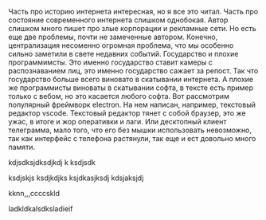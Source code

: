 Часть про историю интернета интересная, но я все это читал. Часть про состояние современного интернета слишком однобокая.
Автор слишком много пишет про злые корпорации и рекламные сети. Но есть еще две проблемы, почти не замеченные автором. Конечно, централизация несоменно огромная проблема, что мы особенно сильно заметили в свете недавних событий.
Государство и плохие  программимсты.
Это именно государство ставит камеры с распознаванием лиц, это именно государство сажает за репост. Так что государство больше всего виновато в скатывании интернета.
А плохие же программисты виноваты в скатывании софта, в тексте есть пример только с вебом, но это касается любого софта.
Вот рассмотрим популярный фреймворк electron. На нем написан, например, текстовый редактор vscode. Текстовый редактор тянет с собой браузер, это же ужас, в итоге и жор оперативки и лаги.
Или десктопный клиент телеграмма, мало того, что его без мышки использовать невозможно, так как интерфейс с телефона растянули, так еще и ест довольно много памяти.

kdjsdksjdksdjkdj
k
ksdjsdk

ksdjskjs
ksdjkdjks
ksjdkasjksdj
kdsjaksjdj

kknn,,,ccccskld

ladkldkalsdksladieif
